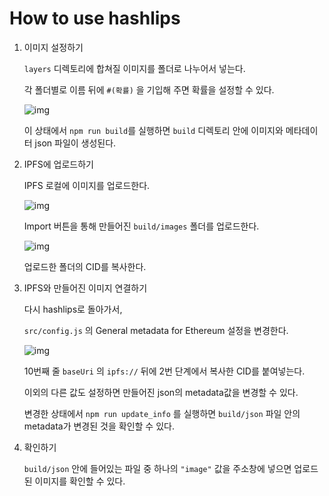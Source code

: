 # How to use hashlips

1. 이미지 설정하기

   `layers` 디렉토리에 합쳐질 이미지를 폴더로 나누어서 넣는다.

   각 폴더별로 이름 뒤에 `#(확률)` 을 기입해 주면 확률을 설정할 수 있다.

   ![img](https://s3.us-west-2.amazonaws.com/secure.notion-static.com/28931a83-6e57-4b8a-b49e-d8877e333f07/Untitled.png?X-Amz-Algorithm=AWS4-HMAC-SHA256&X-Amz-Content-Sha256=UNSIGNED-PAYLOAD&X-Amz-Credential=AKIAT73L2G45EIPT3X45%2F20220906%2Fus-west-2%2Fs3%2Faws4_request&X-Amz-Date=20220906T140230Z&X-Amz-Expires=86400&X-Amz-Signature=fbe19eace36e606d3ada8c20bde8e121b4c9a3fe93de0a42e5e714ffa359664c&X-Amz-SignedHeaders=host&response-content-disposition=filename%20%3D%22Untitled.png%22&x-id=GetObject)

   이 상태에서 `npm run build`를 실행하면 `build` 디렉토리 안에 이미지와 메타데이터 json 파일이 생성된다.

2. IPFS에 업로드하기

   IPFS 로컬에 이미지를 업로드한다.

   ![img](https://s3.us-west-2.amazonaws.com/secure.notion-static.com/1c54b5c5-1ce7-4f54-b0ef-4d9ebf774ab0/Untitled.png?X-Amz-Algorithm=AWS4-HMAC-SHA256&X-Amz-Content-Sha256=UNSIGNED-PAYLOAD&X-Amz-Credential=AKIAT73L2G45EIPT3X45%2F20220906%2Fus-west-2%2Fs3%2Faws4_request&X-Amz-Date=20220906T140253Z&X-Amz-Expires=86400&X-Amz-Signature=5e277c470126a418b74442dad2cecb099c54816a4819d76d8280bd4cb4ebfcf7&X-Amz-SignedHeaders=host&response-content-disposition=filename%20%3D%22Untitled.png%22&x-id=GetObject)

   Import 버튼을 통해 만들어진 `build/images` 폴더를 업로드한다.

   ![img](https://s3.us-west-2.amazonaws.com/secure.notion-static.com/c64d9ee5-6588-4349-ba94-f424ede2b319/Untitled.png?X-Amz-Algorithm=AWS4-HMAC-SHA256&X-Amz-Content-Sha256=UNSIGNED-PAYLOAD&X-Amz-Credential=AKIAT73L2G45EIPT3X45%2F20220906%2Fus-west-2%2Fs3%2Faws4_request&X-Amz-Date=20220906T140305Z&X-Amz-Expires=86400&X-Amz-Signature=12d549726a15f9f3395f26ed6c5c86fbc5b045bd6e94e1e45ca8fe664e25cb4e&X-Amz-SignedHeaders=host&response-content-disposition=filename%20%3D%22Untitled.png%22&x-id=GetObject)

   업로드한 폴더의 CID를 복사한다.

3. IPFS와 만들어진 이미지 연결하기

   다시 hashlips로 돌아가서,

   `src/config.js` 의 General metadata for Ethereum 설정을 변경한다.

   ![img](https://s3.us-west-2.amazonaws.com/secure.notion-static.com/4c9f119d-25f5-4a78-8611-dd417093fbb7/Untitled.png?X-Amz-Algorithm=AWS4-HMAC-SHA256&X-Amz-Content-Sha256=UNSIGNED-PAYLOAD&X-Amz-Credential=AKIAT73L2G45EIPT3X45%2F20220906%2Fus-west-2%2Fs3%2Faws4_request&X-Amz-Date=20220906T140431Z&X-Amz-Expires=86400&X-Amz-Signature=960df3921b1fb0e5813a978760146296ba83c2276d0e43be8a7260e704d779c3&X-Amz-SignedHeaders=host&response-content-disposition=filename%20%3D%22Untitled.png%22&x-id=GetObject)

   10번째 줄 `baseUri` 의 `ipfs://` 뒤에 2번 단계에서 복사한 CID를 붙여넣는다.

   이외의 다른 값도 설정하면 만들어진 json의 metadata값을 변경할 수 있다.

   변경한 상태에서 `npm run update_info` 를 실행하면 `build/json` 파일 안의 metadata가 변경된 것을 확인할 수 있다.

4. 확인하기

   `build/json` 안에 들어있는 파일 중 하나의 `"image"` 값을 주소창에 넣으면 업로드된 이미지를 확인할 수 있다.